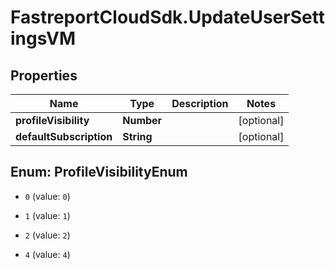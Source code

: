 # FastreportCloudSdk.UpdateUserSettingsVM

## Properties

Name | Type | Description | Notes
------------ | ------------- | ------------- | -------------
**profileVisibility** | **Number** |  | [optional] 
**defaultSubscription** | **String** |  | [optional] 



## Enum: ProfileVisibilityEnum


* `0` (value: `0`)

* `1` (value: `1`)

* `2` (value: `2`)

* `4` (value: `4`)




